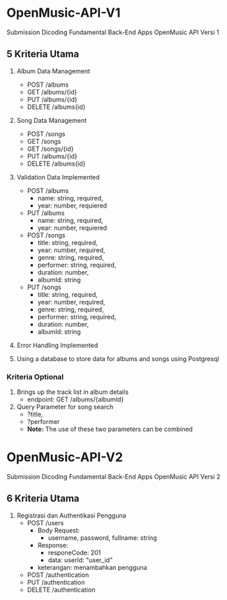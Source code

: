 # OpenMusic-API-V1
Submission Dicoding Fundamental Back-End Apps OpenMusic API Versi 1

## 5 Kriteria Utama
1. Album Data Management
    * POST /albums
    * GET /albums/{id}
    * PUT /albums/{id}
    * DELETE /albums{id}

2. Song Data Management
    * POST /songs
    * GET /songs
    * GET /songs/{id}
    * PUT /albums/{id}
    * DELETE /albums{id}

3. Validation Data Implemented
    * POST /albums
        - name: string, required,
        - year: number, requiered
    * PUT /albums
        - name: string, required,
        - year: number, requiered
    * POST /songs
        - title: string, required,
        - year: number, required,
        - genre: string, required,
        - performer: string, required,
        - duration: number,
        - albumId: string
    * PUT /songs
        - title: string, required,
        - year: number, required,
        - genre: string, required,
        - performer: string, required,
        - duration: number,
        - albumId: string

4. Error Handling Implemented
5. Using a database to store data for albums and songs using Postgresql

### Kriteria Optional
1. Brings up the track list in album details
    - endpoint: GET /albums/{albumId}
2. Query Parameter for song search
    - ?title,
    - ?performer
    * **Note:** The use of these two parameters can be combined


# OpenMusic-API-V2
Submission Dicoding Fundamental Back-End Apps OpenMusic API Versi 2

## 6 Kriteria Utama
1. Registrasi dan Authentikasi Pengguna
    * POST /users 
        - Body Request:
            - username, password, fullname: string
        - Response: 
            - responeCode: 201
            - data: userId: "user_id"
        - keterangan: menambahkan pengguna
    * POST /authentication
    * PUT /authentication
    * DELETE /authentication
